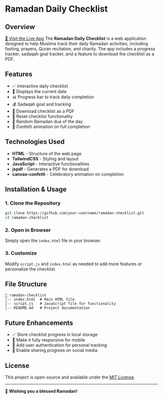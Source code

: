 # Ramadan Daily Checklist

## Overview
[🔗 Visit the Live App](https://ramadan-checklist-2025.vercel.app/)
The **Ramadan Daily Checklist** is a web application designed to help Muslims track their daily Ramadan activities, including fasting, prayers, Quran recitation, and charity. The app includes a progress tracker, sadaqah goal tracker, and a feature to download the checklist as a PDF.

## Features
- ✅ Interactive daily checklist
- 📅 Displays the current date
- 📊 Progress bar to track daily completion
- 💰 Sadaqah goal and tracking
- 📄 Download checklist as a PDF
- 🔄 Reset checklist functionality
- 📖 Random Ramadan dua of the day
- 🎉 Confetti animation on full completion

## Technologies Used
- **HTML** - Structure of the web page
- **TailwindCSS** - Styling and layout
- **JavaScript** - Interactive functionalities
- **jspdf** - Generates a PDF for download
- **canvas-confetti** - Celebratory animation on completion

## Installation & Usage
### 1. Clone the Repository
```sh
git clone https://github.com/your-username/ramadan-checklist.git
cd ramadan-checklist
```

### 2. Open in Browser
Simply open the `index.html` file in your browser.

### 3. Customize
Modify `script.js` and `index.html` as needed to add more features or personalize the checklist.

## File Structure
```
📁 ramadan-checklist
│-- index.html  # Main HTML file
│-- script.js   # JavaScript file for functionality
│-- README.md   # Project documentation
```

## Future Enhancements
- ✅ Store checklist progress in local storage
- 📱 Make it fully responsive for mobile
- 📌 Add user authentication for personal tracking
- 📢 Enable sharing progress on social media

## License
This project is open-source and available under the [MIT License](LICENSE).

---
🌙 **Wishing you a blessed Ramadan!**

